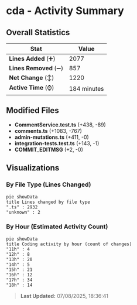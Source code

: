 # cda - Activity Summary 

## Overall Statistics

| Stat                   | Value                                                             |
| ---------------------- | ----------------------------------------------------------------- |
| **Lines Added** (➕)   | 2077                                          |
| **Lines Removed** (➖) | 857                                        |
| **Net Change** (↕)    | 1220                |
| **Active Time** (⌚)   | 184 minutes |


## Modified Files
- **CommentService.test.ts** (+438, -89)
- **comments.ts** (+1083, -767)
- **admin-mutations.ts** (+411, -0)
- **integration-tests.test.ts** (+143, -1)
- **COMMIT_EDITMSG** (+2, -0)

## Visualizations

### By File Type (Lines Changed)

```mermaid
pie showData
title Lines changed by file type
".ts" : 2932
"unknown" : 2
```

### By Hour (Estimated Activity Count)

```mermaid
pie showData
title Coding activity by hour (count of changes)
"11h" : 4
"12h" : 8
"13h" : 20
"14h" : 5
"15h" : 21
"16h" : 12
"17h" : 34
"18h" : 14
```


> **Last Updated:** 07/08/2025, 18:36:41
